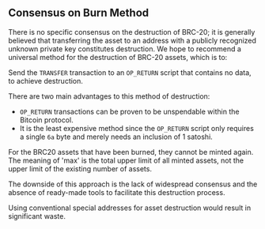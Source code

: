 ## Consensus on Burn Method

There is no specific consensus on the destruction of BRC-20; it is generally believed that transferring the asset to an address with a publicly recognized unknown private key constitutes destruction. We hope to recommend a universal method for the destruction of BRC-20 assets, which is to:

Send the `TRANSFER` transaction to an `OP_RETURN` script that contains no data, to achieve destruction.

There are two main advantages to this method of destruction:
* `OP_RETURN` transactions can be proven to be unspendable within the Bitcoin protocol.
* It is the least expensive method since the `OP_RETURN` script only requires a single `6a` byte and merely needs an inclusion of 1 satoshi.

For the BRC20 assets that have been burned, they cannot be minted again. The meaning of 'max' is the total upper limit of all minted assets, not the upper limit of the existing number of assets.

The downside of this approach is the lack of widespread consensus and the absence of ready-made tools to facilitate this destruction process.

Using conventional special addresses for asset destruction would result in significant waste.

